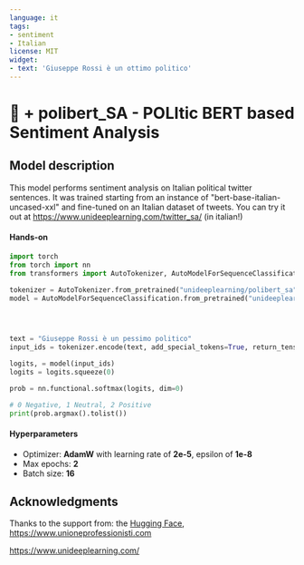 ```yaml
---
language: it
tags:
- sentiment
- Italian
license: MIT
widget:
- text: 'Giuseppe Rossi è un ottimo politico'
---
```


# 🤗 + polibert_SA - POLItic BERT based Sentiment Analysis
  
## Model description  
  
This model performs sentiment analysis on Italian political twitter sentences. It was trained starting from an instance of "bert-base-italian-uncased-xxl" and fine-tuned on an Italian dataset of tweets. You can try it out at https://www.unideeplearning.com/twitter_sa/ (in italian!)
  
#### Hands-on  
  
```python
import torch
from torch import nn 
from transformers import AutoTokenizer, AutoModelForSequenceClassification

tokenizer = AutoTokenizer.from_pretrained("unideeplearning/polibert_sa")
model = AutoModelForSequenceClassification.from_pretrained("unideeplearning/polibert_sa")
			



text = "Giuseppe Rossi è un pessimo politico"
input_ids = tokenizer.encode(text, add_special_tokens=True, return_tensors= 'pt')

logits, = model(input_ids)
logits = logits.squeeze(0)

prob = nn.functional.softmax(logits, dim=0)

# 0 Negative, 1 Neutral, 2 Positive 
print(prob.argmax().tolist())
```  
  
#### Hyperparameters

- Optimizer: **AdamW** with learning rate of **2e-5**, epsilon of **1e-8**
- Max epochs: **2**
- Batch size: **16**

## Acknowledgments

Thanks to the support from: 
the [Hugging Face](https://huggingface.co/), https://www.unioneprofessionisti.com

https://www.unideeplearning.com/
